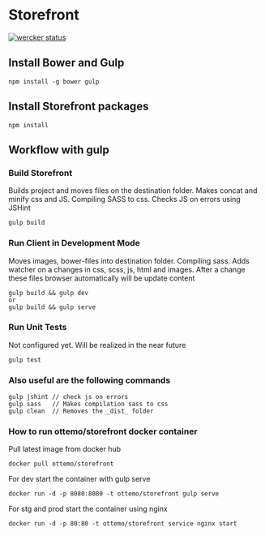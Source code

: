 Storefront
==========

[![wercker status](https://app.wercker.com/status/e115eef144560e16f26e4979cec78b28/m "wercker status")](https://app.wercker.com/project/bykey/e115eef144560e16f26e4979cec78b28)

## Install Bower and Gulp

    npm install -g bower gulp

## Install Storefront packages

    npm install

## Workflow with gulp

### Build Storefront
Builds project and moves files on the destination folder. Makes concat and minify css and JS. Compiling SASS to css. Checks JS on errors using JSHint

    gulp build
    
### Run Client in Development Mode
Moves images, bower-files into destination folder. Compiling sass. Adds watcher on a changes in css, scss, js, html and images. After a change these files browser automatically will be update  content

    gulp build && gulp dev
    or
    gulp build && gulp serve
    
### Run Unit Tests
Not configured yet. Will be realized in the near future
    
    gulp test
        
### Also useful are the following commands
    gulp jshint // check js on errors
    gulp sass   // Makes compilation sass to css
    gulp clean  // Removes the _dist_ folder

### How to run ottemo/storefront docker container
Pull latest image from docker hub

    docker pull ottemo/storefront

For dev start the container with gulp serve

    docker run -d -p 8080:8080 -t ottemo/storefront gulp serve

For stg and prod start the container using nginx

    docker run -d -p 80:80 -t ottemo/storefront service nginx start  
